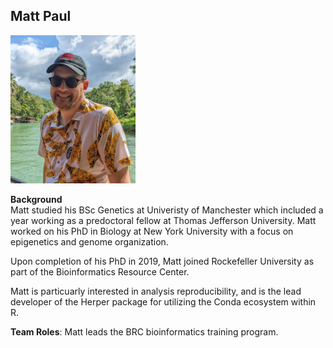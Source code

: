 ## Matt Paul

<img src="portrait.jpg" alt="drawing" width="200"/>

**Background**  
Matt studied his BSc Genetics at Univeristy of Manchester which included a year working as a predoctoral fellow at Thomas Jefferson University. Matt worked on his PhD in Biology at New York University with a focus on epigenetics and genome organization.

Upon completion of his PhD in 2019, Matt joined Rockefeller University as part of the Bioinformatics Resource Center. 

Matt is particuarly interested in analysis reproducibility, and is the lead developer of the Herper package for utilizing the Conda ecosystem within R. 

**Team Roles**: Matt leads the BRC bioinformatics training program.

<!--
## Thomas Carroll
<img src="http://bioc2020.bioconductor.org/images/ThomasSCarroll_headshot.png" alt="drawing" width="200"/>

**Background**  
Tom studied his BSc in Genetics and Biochemistry from the University of Wales, Swansea, and was awarded the Roger Gilbert prize in Quantitative Genetics.
For his postgraduate studies, Tom received for his MRes with Distinction in Bioinformatics at the University of Exeter and his PhD in Toxicogenomics from Kings College London.
Following this, Tom undertook a MRC career development fellowship at the MRC Clinical Sciences Center before joining the CRUK Cambridge Institute as Senior Bioinformatician in the Bioinformatics Core.
Tom then returned to London to form and head the Bioinformatics Core at the MRC LMS in Imperial College London. In 2017, Tom joined the Rockefeller University to establish and direct the Bioinformatics Resource Cneter here.

Tom is a keen advocate for open source science, releasing several R packages, creating and hosting bioinformatics training and developing highly literate and transparent bioinformatics pipelines for the processing and primary analysis of high throughput sequencing data. 

**Team Roles**: Tom is the Director of the Bioinformatics Resource Center at the Rockefeller Univeristy and in this role

Here are some ideas to get you started:

- 🔭 I’m currently working on ...
- 🌱 I’m currently learning ...
- 👯 I’m looking to collaborate on ...
- 🤔 I’m looking for help with ...
- 💬 Ask me about ...
- 📫 How to reach me: ...
- 😄 Pronouns: ...
- ⚡ Fun fact: ...
-->
